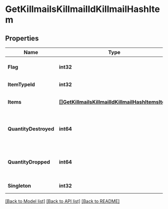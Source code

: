 # GetKillmailsKillmailIdKillmailHashItem

## Properties
Name | Type | Description | Notes
------------ | ------------- | ------------- | -------------
**Flag** | **int32** | Flag for the location of the item  | [default to null]
**ItemTypeId** | **int32** | item_type_id integer | [default to null]
**Items** | [**[]GetKillmailsKillmailIdKillmailHashItemsItem**](get_killmails_killmail_id_killmail_hash_items_item.md) | items array | [optional] [default to null]
**QuantityDestroyed** | **int64** | How many of the item were destroyed if any  | [optional] [default to null]
**QuantityDropped** | **int64** | How many of the item were dropped if any  | [optional] [default to null]
**Singleton** | **int32** | singleton integer | [default to null]

[[Back to Model list]](../README.md#documentation-for-models) [[Back to API list]](../README.md#documentation-for-api-endpoints) [[Back to README]](../README.md)


